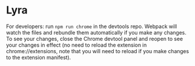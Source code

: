 # Lyra

For developers: run `npm run chrome` in the devtools repo. Webpack will watch the files and rebundle them automatically if you make any changes. To see your changes, close the Chrome devtool panel and reopen to see your changes in effect (no need to reload the extension in chrome://extensions, note that you will need to reload if you make changes to the extension manifest).

